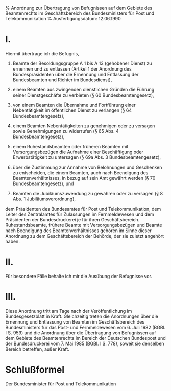 % Anordnung zur Übertragung von Befugnissen auf dem Gebiete des Beamtenrechts im Geschäftsbereich des Bundesministers für Post und Telekommunikation
% Ausfertigungsdatum: 12.06.1990
 
# I.

Hiermit übertrage ich die Befugnis,

1. Beamte der Besoldungsgruppe A 1 bis A 13 (gehobener Dienst) zu ernennen und zu entlassen (Artikel 1 der Anordnung des Bundespräsidenten über die Ernennung und Entlassung der Bundesbeamten und Richter im Bundesdienst),

2. einem Beamten aus zwingenden dienstlichen Gründen die Führung seiner Dienstgeschäfte zu verbieten (§ 60 Bundesbeamtengesetz),

3. von einem Beamten die Übernahme und Fortführung einer Nebentätigkeit im öffentlichen Dienst zu verlangen (§ 64 Bundesbeamtengesetz),

4. einem Beamten Nebentätigkeiten zu genehmigen oder zu versagen sowie Genehmigungen zu widerrufen (§ 65 Abs. 4 Bundesbeamtengesetz),

5. einem Ruhestandsbeamten oder früheren Beamten mit Versorgungsbezügen die Aufnahme einer Beschäftigung oder Erwerbstätigkeit zu untersagen (§ 69a Abs. 3 Bundesbeamtengesetz),

6. über die Zustimmung zur Annahme von Belohnungen und Geschenken zu entscheiden, die einem Beamten, auch nach Beendigung des Beamtenverhältnisses, in bezug auf sein Amt gewährt werden (§ 70 Bundesbeamtengesetz), und

7. Beamten die Jubiläumszuwendung zu gewähren oder zu versagen (§ 8 Abs. 1 Jubiläumsverordnung),

dem Präsidenten des Bundesamtes für Post und Telekommunikation, dem Leiter des Zentralamtes für Zulassungen im Fernmeldewesen und dem Präsidenten der Bundesdruckerei je für ihren Geschäftsbereich. Ruhestandsbeamte, frühere Beamte mit Versorgungsbezügen und Beamte nach Beendigung des Beamtenverhältnisses gehören im Sinne dieser Anordnung zu dem Geschäftsbereich der Behörde, der sie zuletzt angehört haben.

# II.

Für besondere Fälle behalte ich mir die Ausübung der Befugnisse vor.

# III.

Diese Anordnung tritt am Tage nach der Veröffentlichung im Bundesgesetzblatt in Kraft. Gleichzeitig treten die Anordnungen über die Ernennung und Entlassung von Beamten im Geschäftsbereich des Bundesministers für das Post- und Fernmeldewesen vom 6. Juli 1982 (BGBl. I S. 959) und die Anordnung über die Übertragung von Befugnissen auf dem Gebiete des Beamtenrechts im Bereich der Deutschen Bundespost und der Bundesdruckerei vom 7. Mai 1985 (BGBl. I S. 778), soweit sie denselben Bereich betreffen, außer Kraft.

# Schlußformel

Der Bundesminister für Post und Telekommunikation

